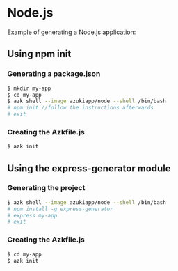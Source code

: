 # Node.js

Example of generating a Node.js application:

## Using npm init

### Generating a package.json

```sh
$ mkdir my-app
$ cd my-app
$ azk shell --image azukiapp/node --shell /bin/bash
# npm init //follow the instructions afterwards
# exit
```

### Creating the Azkfile.js

```sh
$ azk init
```

## Using the express-generator module

### Generating the project

```sh
$ azk shell --image azukiapp/node --shell /bin/bash
# npm install -g express-generator
# express my-app
# exit
```

### Creating the Azkfile.js

```sh
$ cd my-app
$ azk init
```
